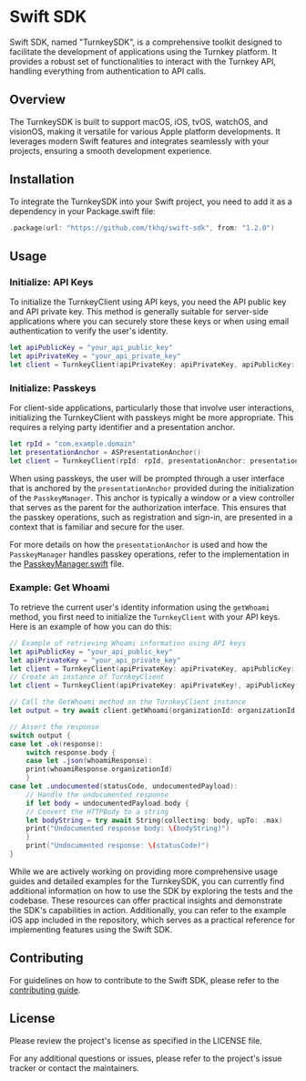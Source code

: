 # Swift SDK

Swift SDK, named "TurnkeySDK", is a comprehensive toolkit designed to facilitate the development of applications using the Turnkey platform. It provides a robust set of functionalities to interact with the Turnkey API, handling everything from authentication to API calls.

## Overview

The TurnkeySDK is built to support macOS, iOS, tvOS, watchOS, and visionOS, making it versatile for various Apple platform developments. It leverages modern Swift features and integrates seamlessly with your projects, ensuring a smooth development experience.

## Installation

To integrate the TurnkeySDK into your Swift project, you need to add it as a dependency in your Package.swift file:

```swift
.package(url: "https://github.com/tkhq/swift-sdk", from: "1.2.0")
```

## Usage

### Initialize: API Keys

To initialize the TurnkeyClient using API keys, you need the API public key and API private key. This method is generally suitable for server-side applications where you can securely store these keys or when using email authentication to verify the user's identity.

```swift
let apiPublicKey = "your_api_public_key"
let apiPrivateKey = "your_api_private_key"
let client = TurnkeyClient(apiPrivateKey: apiPrivateKey, apiPublicKey: apiPublicKey)
```

### Initialize: Passkeys

For client-side applications, particularly those that involve user interactions, initializing the TurnkeyClient with passkeys might be more appropriate. This requires a relying party identifier and a presentation anchor.

```swift
let rpId = "com.example.domain"
let presentationAnchor = ASPresentationAnchor()
let client = TurnkeyClient(rpId: rpId, presentationAnchor: presentationAnchor)
```

When using passkeys, the user will be prompted through a user interface that is anchored by the `presentationAnchor` provided during the initialization of the `PasskeyManager`. This anchor is typically a window or a view controller that serves as the parent for the authorization interface. This ensures that the passkey operations, such as registration and sign-in, are presented in a context that is familiar and secure for the user.

For more details on how the `presentationAnchor` is used and how the `PasskeyManager` handles passkey operations, refer to the implementation in the [PasskeyManager.swift](./Sources/Shared/PasskeyManager.swift) file.

### Example: Get Whoami

To retrieve the current user's identity information using the `getWhoami` method, you first need to initialize the `TurnkeyClient` with your API keys. Here is an example of how you can do this:

```swift
// Example of retrieving Whoami information using API keys
let apiPublicKey = "your_api_public_key"
let apiPrivateKey = "your_api_private_key"
let client = TurnkeyClient(apiPrivateKey: apiPrivateKey, apiPublicKey: apiPublicKey)
// Create an instance of TurnkeyClient
let client = TurnkeyClient(apiPrivateKey: apiPrivateKey!, apiPublicKey: apiPublicKey!)

// Call the GetWhoami method on the TurnkeyClient instance
let output = try await client.getWhoami(organizationId: organizationId!)

// Assert the response
switch output {
case let .ok(response):
    switch response.body {
    case let .json(whoamiResponse):
    print(whoamiResponse.organizationId)
    }
case let .undocumented(statusCode, undocumentedPayload):
    // Handle the undocumented response
    if let body = undocumentedPayload.body {
    // Convert the HTTPBody to a string
    let bodyString = try await String(collecting: body, upTo: .max)
    print("Undocumented response body: \(bodyString)")
    }
    print("Undocumented response: \(statusCode)")
}
```

While we are actively working on providing more comprehensive usage guides and detailed examples for the TurnkeySDK, you can currently find additional information on how to use the SDK by exploring the tests and the codebase. These resources can offer practical insights and demonstrate the SDK's capabilities in action. Additionally, you can refer to the example iOS app included in the repository, which serves as a practical reference for implementing features using the Swift SDK.

## Contributing

For guidelines on how to contribute to the Swift SDK, please refer to the [contributing guide](CONTRIBUTING.md).

## License

Please review the project's license as specified in the LICENSE file.

For any additional questions or issues, please refer to the project's issue tracker or contact the maintainers.

